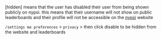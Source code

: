 <script>
  import DocsTemplate from "$lib/components/docs/DocsTemplate.svelte"
  import DocsHeader from '$lib/components/docs/DocsHeader.svelte';
</script>

<DocsTemplate title='hidden' />

\[hidden] means that the user has disabled their user from being shown publicly on nypsi. this means that their username will not show on public leaderboards and their profile will not be accessible on the [nypsi](https://nypsi.xyz) website

<DocsHeader header='h2' text="enabling/disabling" anchor="enabling-disabling" />

`/settings me preferences` > `privacy` > then click disable to be hidden from the website and leaderboards
